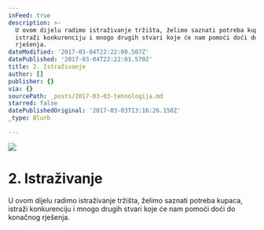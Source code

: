 ```yaml
---
inFeed: true
description: >-
  U ovom dijelu radimo istraživanje tržišta, želimo saznati potreba kupaca,
  istraži konkurenciju i mnogo drugih stvari koje će nam pomoći doći do konačnog
  rješenja.
dateModified: '2017-03-04T22:22:00.507Z'
datePublished: '2017-03-04T22:22:01.579Z'
title: 2. Istraživanje
author: []
publisher: {}
via: {}
sourcePath: _posts/2017-03-03-tehnologija.md
starred: false
datePublishedOriginal: '2017-03-03T13:16:26.150Z'
_type: Blurb

---
```

![](https://the-grid-user-content.s3-us-west-2.amazonaws.com/f0b68251-37ae-4d96-85df-a46191541ad3.jpg)

# 2\. Istraživanje

U ovom dijelu radimo istraživanje tržišta, želimo saznati potreba kupaca, istraži konkurenciju i mnogo drugih stvari koje će nam pomoći doći do konačnog rješenja.